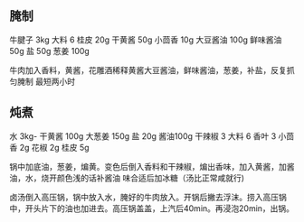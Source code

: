 ## 腌制
牛腱子 3kg
大料 6
桂皮 20g
干黄酱 50g
小茴香 10g
大豆酱油 100g
鲜味酱油 50g
盐 50g
葱姜 100g

牛肉加入香料，黄酱，花雕酒稀释黄酱大豆酱油，鲜味酱油，葱姜，补盐，反复抓匀腌制 最短两小时


## 炖煮
水 3kg-
干黄酱 100g
大葱姜 150g
盐 20g
酱油100g
干辣椒 3
大料 6
香叶 3
小茴香 2g
花椒 2g
桂皮 5g

锅中加底油，葱姜，煸黄。变色后倒入香料和干辣椒，煸出香味，加入黄酱，加酱油，水，烧开颜色浅的话补酱油 味合适后加冰糖（汤比正常咸就行)

卤汤倒入高压锅，锅中放入水，腌好的牛肉放入。开锅后撇去浮沫。捞入高压锅中，开头片下的油也加进去。高压锅盖盖，上汽后40min。再浸泡20min，出锅。
